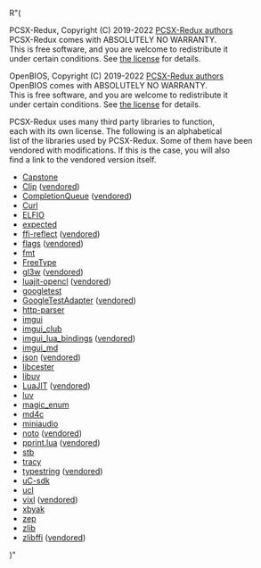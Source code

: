 R"(

PCSX-Redux, Copyright (C) 2019-2022 [PCSX-Redux authors](AUTHORS)  
PCSX-Redux comes with ABSOLUTELY NO WARRANTY.  
This is free software, and you are welcome to redistribute it  
under certain conditions. See [the license](https://github.com/grumpycoders/pcsx-redux/blob/main/LICENSE) for details.

OpenBIOS, Copyright (C) 2019-2022 [PCSX-Redux authors](AUTHORS)  
OpenBIOS comes with ABSOLUTELY NO WARRANTY.  
This is free software, and you are welcome to redistribute it  
under certain conditions. See [the license](https://github.com/grumpycoders/pcsx-redux/blob/main/src/mips/LICENSE) for details.

PCSX-Redux uses many third party libraries to function,  
each with its own license. The following is an alphabetical  
list of the libraries used by PCSX-Redux. Some of them have been  
vendored with modifications. If this is the case, you will also  
find a link to the vendored version itself.

 - [Capstone](https://github.com/capstone-engine/capstone)
 - [Clip](https://github.com/dacap/clip) ([vendored](https://github.com/grumpycoders/pcsx-redux/tree/main/third_party/clip))
 - [CompletionQueue](https://github.com/bhhbazinga/ConcurrentQueue) ([vendored](https://github.com/grumpycoders/pcsx-redux/tree/main/third_party/cq))
 - [Curl](https://github.com/curl/curl)
 - [ELFIO](https://github.com/serge1/ELFIO)
 - [expected](https://github.com/TartanLlama/expected)
 - [ffi-reflect](https://github.com/corsix/ffi-reflect) ([vendored](https://github.com/grumpycoders/pcsx-redux/tree/main/third_party/ffi-reflect))
 - [flags](https://github.com/sailormoon/flags) ([vendored](https://github.com/grumpycoders/pcsx-redux/blob/main/third_party/flags.h))
 - [fmt](https://github.com/fmtlib/fmt)
 - [FreeType](https://gitlab.freedesktop.org/freetype/freetype.git)
 - [gl3w](https://github.com/skaslev/gl3w) ([vendored](https://github.com/grumpycoders/pcsx-redux/tree/main/third_party/gl3w/GL))
 - [luajit-opencl](https://github.com/malkia/luajit-opencl) ([vendored](https://github.com/grumpycoders/pcsx-redux/tree/main/third_party/glffi))
 - [googletest](https://github.com/google/googletest)
 - [GoogleTestAdapter](https://github.com/csoltenborn/GoogleTestAdapter) ([vendored](https://github.com/grumpycoders/pcsx-redux/tree/main/third_party/GoogleTestAdapter))
 - [http-parser](https://github.com/nodejs/http-parser)
 - [imgui](https://github.com/ocornut/imgui)
 - [imgui_club](https://github.com/ocornut/imgui_club)
 - [imgui_lua_bindings](https://github.com/patrickriordan/imgui_lua_bindings) ([vendored](https://github.com/grumpycoders/pcsx-redux/tree/main/third_party/imgui_lua_bindings))
 - [imgui_md](https://github.com/mekhontsev/imgui_md)
 - [json](https://github.com/nlohmann/json) ([vendored](https://github.com/grumpycoders/pcsx-redux/blob/main/third_party/json.hpp))
 - [libcester](https://github.com/exoticlibraries/libcester)
 - [libuv](https://github.com/libuv/libuv)
 - [LuaJIT](https://github.com/LuaJIT/LuaJIT) ([vendored](https://github.com/grumpycoders/LuaJIT/tree/vendored-clib-virtual))
 - [luv](https://github.com/luvit/luv)
 - [magic_enum](https://github.com/Neargye/magic_enum)
 - [md4c](https://github.com/mity/md4c)
 - [miniaudio](https://github.com/mackron/miniaudio)
 - [noto](https://fonts.google.com/noto) ([vendored](https://github.com/grumpycoders/pcsx-redux/tree/main/third_party/noto))
 - [pprint.lua](https://github.com/jagt/pprint.lua) ([vendored](https://github.com/grumpycoders/pcsx-redux/tree/main/third_party/pprint.lua))
 - [stb](https://github.com/nothings/stb)
 - [tracy](https://github.com/wolfpld/tracy)
 - [typestring](https://github.com/irrequietus/typestring) ([vendored](https://github.com/grumpycoders/pcsx-redux/blob/main/third_party/typestring.hh))
 - [uC-sdk](https://github.com/grumpycoders/uC-sdk)
 - [ucl](https://github.com/Distrotech/ucl)
 - [vixl](https://github.com/Linaro/vixl) ([vendored](https://github.com/grumpycoders/vixl))
 - [xbyak](https://github.com/herumi/xbyak)
 - [zep](https://github.com/grumpycoders/zep)
 - [zlib](https://github.com/madler/zlib)
 - [zlibffi](https://github.com/luapower/zlib) ([vendored](https://github.com/grumpycoders/pcsx-redux/tree/main/third_party/zlibffi))

)"
